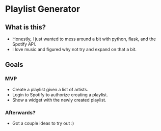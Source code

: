 # Playlist Generator

## What is this?
- Honestly, I just wanted to mess around a bit with python, flask, and the Spotify API.
- I love music and figured why not try and expand on that a bit.

## Goals
### MVP
- Create a playlist given a list of artists.
- Login to Spotify to authorize creating a playlist.
- Show a widget with the newly created playlist.

### Afterwards?
- Got a couple ideas to try out :)

